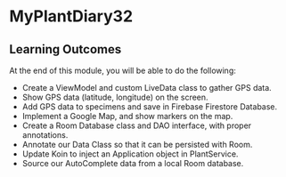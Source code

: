 # MyPlantDiary32

## Learning Outcomes
At the end of this module, you will be able to do the following:

- Create a ViewModel and custom LiveData class to gather GPS data.
- Show GPS data (latitude, longitude) on the screen.
- Add GPS data to specimens and save in Firebase Firestore Database.
- Implement a Google Map, and show markers on the map.
- Create a Room Database class and DAO interface, with proper annotations.
- Annotate our Data Class so that it can be persisted with Room.
- Update Koin to inject an Application object in PlantService.
- Source our AutoComplete data from a local Room database.

